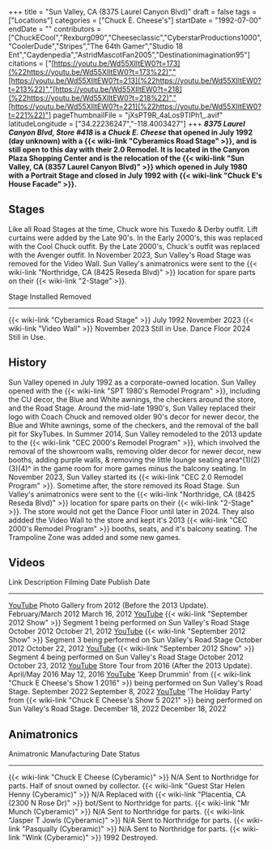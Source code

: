+++
title = "Sun Valley, CA (8375 Laurel Canyon Blvd)"
draft = false
tags = ["Locations"]
categories = ["Chuck E. Cheese's"]
startDate = "1992-07-00"
endDate = ""
contributors = ["ChuckECool","Rexburg090","Cheeseclassic","CyberstarProductions1000","CoolerDude","Stripes","The 64th Gamer","Studio 18 Ent","Caydenpedia","AstridMascotFan2005","Destinationimagination95"]
citations = ["[https://youtu.be/Wd55XIltEW0?t=173](%22https://youtu.be/Wd55XIltEW0?t=173%22)","[https://youtu.be/Wd55XIltEW0?t=213](%22https://youtu.be/Wd55XIltEW0?t=213%22)","[https://youtu.be/Wd55XIltEW0?t=218](%22https://youtu.be/Wd55XIltEW0?t=218%22)","[https://youtu.be/Wd55XIltEW0?t=221](%22https://youtu.be/Wd55XIltEW0?t=221%22)"]
pageThumbnailFile = "jXsPT9R_4aLos9TIPh1_.avif"
latitudeLongitude = ["34.22236247","-118.4003427"]
+++
***8375 Laurel Canyon Blvd, Store #418* is a *Chuck E. Cheese* that opened in July 1992 (day unknown) with a {{< wiki-link "Cyberamics Road Stage" >}}, and is still open to this day with their 2.0 Remodel.
It is located in the Canyon Plaza Shopping Center and is the relocation of the {{< wiki-link "Sun Valley, CA (8357 Laurel Canyon Blvd)" >}} which opened in July 1980 with a Portrait Stage and closed in July 1992 with {{< wiki-link "Chuck E's House Facade" >}}.**

## Stages

Like all Road Stages at the time, Chuck wore his Tuxedo & Derby outfit. Lift curtains were added by the Late 90's. In the Early 2000's, this was replaced with the Cool Chuck outfit. By the Late 2000's, Chuck's outfit was replaced with the Avenger outfit.
In November 2023, Sun Valley's Road Stage was removed for the Video Wall. Sun Valley's animatronics were sent to the {{< wiki-link "Northridge, CA (8425 Reseda Blvd)" >}} location for spare parts on their {{< wiki-link "2-Stage" >}}.

  Stage                                           Installed       Removed
  ----------------------------------------------- --------------- ---------------
  {{< wiki-link "Cyberamics Road Stage" >}}   July 1992       November 2023
  {{< wiki-link "Video Wall" >}}              November 2023   Still in Use.
  Dance Floor                                     2024            Still in Use.

## History

Sun Valley opened in July 1992 as a corporate-owned location. Sun Valley opened with the {{< wiki-link "SPT 1980's Remodel Program" >}}, including the CU decor, the Blue and White awnings, the checkers around the store, and the Road Stage. Around the mid-late 1990's, Sun Valley replaced their logo with Coach Chuck and removed older 90's decor for newer decor, the Blue and White awnings, some of the checkers, and the removal of the ball pit for SkyTubes. In Summer 2014, Sun Valley remodeled to the 2013 update to the {{< wiki-link "CEC 2000's Remodel Program" >}}, which involved the removal of the showroom walls, removing older decor for newer decor, new booths, adding purple walls, & removing the little lounge seating area^(1)(2)(3)(4)^ in the game room for more games minus the balcony seating. In November 2023, Sun Valley started its {{< wiki-link "CEC 2.0 Remodel Program" >}}. Sometime after, the store removed its Road Stage. Sun Valley's animatronics were sent to the {{< wiki-link "Northridge, CA (8425 Reseda Blvd)" >}} location for spare parts on their {{< wiki-link "2-Stage" >}}. The store would not get the Dance Floor until later in 2024. They also addded the Video Wall to the store and kept it's 2013 {{< wiki-link "CEC 2000's Remodel Program" >}} booths, seats, and it's balcony seating. The Trampoline Zone was added and some new games.

## Videos

  Link                                                     Description                                                                                                                     Filming Date          Publish Date
  -------------------------------------------------------- ------------------------------------------------------------------------------------------------------------------------------- --------------------- -------------------
  [YouTube](https://www.youtube.com/watch?v=Wd55XIltEW0)   Photo Gallery from 2012 (Before the 2013 Update).                                                                               February/March 2012   March 16, 2012
  [YouTube](https://www.youtube.com/watch?v=nNB5KKx9JlU)   {{< wiki-link "September 2012 Show" >}} Segment 1 being performed on Sun Valley's Road Stage                               October 2012          October 21, 2012
  [YouTube](https://www.youtube.com/watch?v=qvzpqp4CuMY)   {{< wiki-link "September 2012 Show" >}} Segment 3 being performed on Sun Valley's Road Stage                               October 2012          October 22, 2012
  [YouTube](https://www.youtube.com/watch?v=-tvwjWLjfv0)   {{< wiki-link "September 2012 Show" >}} Segment 4 being performed on Sun Valley's Road Stage                               October 2012          October 23, 2012
  [YouTube](https://www.youtube.com/watch?v=gAqyCB1YWHU)   Store Tour from 2016 (After the 2013 Update).                                                                                   April/May 2016        May 12, 2016
  [YouTube](https://www.youtube.com/watch?v=tCNr_Wua8nY)   'Keep Drummin' from {{< wiki-link "Chuck E Cheese's Show 1 2016" >}} being performed on Sun Valley's Road Stage.        September 2022        September 8, 2022
  [YouTube](https://www.youtube.com/watch?v=NY3CqLCxJJ4)   'The Holiday Party' from {{< wiki-link "Chuck E Cheese's Show 5 2021" >}} being performed on Sun Valley's Road Stage.   December 18, 2022     December 18, 2022

## Animatronics

  Animatronic                                                  Manufacturing Date   Status
  ------------------------------------------------------------ -------------------- --------------------------------------------------------------------------------------------------------
  {{< wiki-link "Chuck E Cheese (Cyberamic)" >}}           N/A                  Sent to Northridge for parts. Half of snout owned by collector.
  {{< wiki-link "Guest Star Helen Henny (Cyberamic)" >}}   N/A                  Replaced with {{< wiki-link "Placentia, CA (2300 N Rose Dr)" >}} bot/Sent to Northridge for parts.
  {{< wiki-link "Mr Munch (Cyberamic)" >}}                 N/A                  Sent to Northridge for parts.
  {{< wiki-link "Jasper T Jowls (Cyberamic)" >}}           N/A                  Sent to Northridge for parts.
  {{< wiki-link "Pasqually (Cyberamic)" >}}                N/A                  Sent to Northridge for parts.
  {{< wiki-link "Wink (Cyberamic)" >}}                     1992                 Destroyed.
